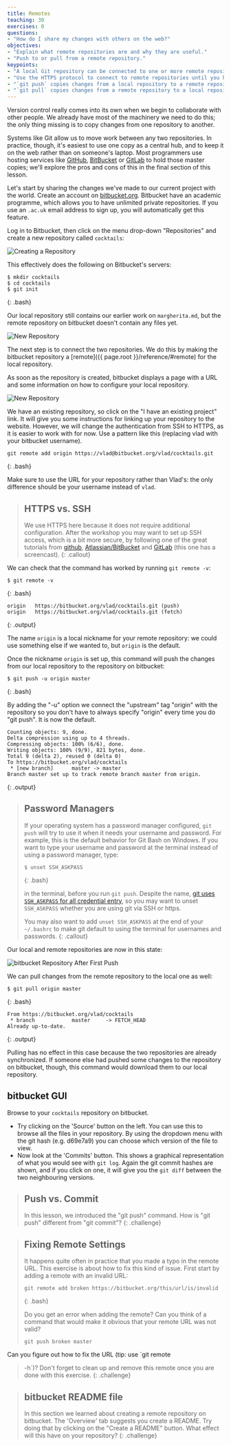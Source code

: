```yaml
---
title: Remotes
teaching: 30
exercises: 0
questions:
- "How do I share my changes with others on the web?"
objectives:
- "Explain what remote repositories are and why they are useful."
- "Push to or pull from a remote repository."
keypoints:
- "A local Git repository can be connected to one or more remote repositories."
- "Use the HTTPS protocol to connect to remote repositories until you have learned how to set up SSH."
- "`git push` copies changes from a local repository to a remote repository."
- "`git pull` copies changes from a remote repository to a local repository."
---
```


Version control really comes into its own when we begin to collaborate with
other people.  We already have most of the machinery we need to do this; the
only thing missing is to copy changes from one repository to another.

Systems like Git allow us to move work between any two repositories.  In
practice, though, it's easiest to use one copy as a central hub, and to keep it
on the web rather than on someone's laptop.  Most programmers use hosting
services like [GitHub](http://github.com), [BitBucket](http://bitbucket.org) or
[GitLab](http://gitlab.com/) to hold those master copies; we'll explore the pros and cons of this in the final section of this lesson.

Let's start by sharing the changes we've made to our current project
with the world. Create an account on
[bitbucket.org](https://bitbucket.org). Bitbucket have an academic
programme, which allows you to have unlimited private repositories. If
you use an `.ac.uk` email address to sign up, you will automatically
get this feature.

Log in to Bitbucket, then click on the menu drop-down "Repositories" and
create a new repository called `cocktails`:

![Creating a Repository](../fig/bitbucket-new-repo.png)

This effectively does the following on Bitbucket's servers:

~~~
$ mkdir cocktails
$ cd cocktails
$ git init
~~~
{: .bash}

Our local repository still contains our earlier work on `margherita.md`, but the
remote repository on bitbucket doesn't contain any files yet.

![New Repository](../fig/git-freshly-made-bitbucket-repo.png)

The next step is to connect the two repositories.  We do this by making the
bitbucket repository a [remote]({{ page.root }}/reference/#remote) for the local repository.

As soon as the repository is created, bitbucket displays a page with a
URL and some information on how to configure your local repository.

![New Repository](../fig/bitbucket-new-repo-empty.png)

We have an existing repository, so click on the "I have an existing
project" link. It will give you some instructions for linking up your
repository to the website. However, we will change the
authentication from SSH to HTTPS, as it is easier to work with for
now. Use a pattern like this (replacing vlad with your bitbucket username).

~~~
git remote add origin https://vlad@bitbucket.org/vlad/cocktails.git
~~~
{: .bash}

Make sure to use the URL for your repository rather than Vlad's: the only
difference should be your username instead of `vlad`.

> ## HTTPS vs. SSH
>
> We use HTTPS here because it does not require additional configuration.  After
> the workshop you may want to set up SSH access, which is a bit more secure, by
> following one of the great tutorials from
> [github](https://help.github.com/articles/generating-ssh-keys),
> [Atlassian/BitBucket](https://confluence.atlassian.com/display/BITBUCKET/Set+up+SSH+for+Git)
> and [GitLab](https://about.gitlab.com/2014/03/04/add-ssh-key-screencast/)
> (this one has a screencast).
{: .callout}

We can check that the command has worked by running `git remote -v`:

~~~
$ git remote -v
~~~
{: .bash}

~~~
origin   https://bitbucket.org/vlad/cocktails.git (push)
origin   https://bitbucket.org/vlad/cocktails.git (fetch)
~~~
{: .output}

The name `origin` is a local nickname for your remote repository: we could use
something else if we wanted to, but `origin` is the default.

Once the nickname `origin` is set up, this command will push the changes from
our local repository to the repository on bitbucket:

~~~
$ git push -u origin master
~~~
{: .bash}

By adding the "-u" option we connect the "upstream" tag "origin" with
the repository so you don't have to always specify "origin" every time you
do "git push". It is now the default.

~~~
Counting objects: 9, done.
Delta compression using up to 4 threads.
Compressing objects: 100% (6/6), done.
Writing objects: 100% (9/9), 821 bytes, done.
Total 9 (delta 2), reused 0 (delta 0)
To https://bitbucket.org/vlad/cocktails
 * [new branch]      master -> master
Branch master set up to track remote branch master from origin.
~~~
{: .output}

> ## Password Managers
>
> If your operating system has a password manager configured, `git push` will
> try to use it when it needs your username and password.  For example, this
> is the default behavior for Git Bash on Windows. If you want to type your
> username and password at the terminal instead of using a password manager,
> type:
>
> ~~~
> $ unset SSH_ASKPASS
> ~~~
> {: .bash}
>
> in the terminal, before you run `git push`.  Despite the name, [git uses
> `SSH_ASKPASS` for all credential
> entry](http://git-scm.com/docs/gitcredentials#_requesting_credentials), so
> you may want to unset `SSH_ASKPASS` whether you are using git via SSH or
> https.
>
> You may also want to add `unset SSH_ASKPASS` at the end of your `~/.bashrc`
> to make git default to using the terminal for usernames and passwords.
{: .callout}

Our local and remote repositories are now in this state:

![bitbucket Repository After First Push](../fig/github-repo-after-first-push.png)

We can pull changes from the remote repository to the local one as well:

~~~
$ git pull origin master
~~~
{: .bash}

~~~
From https://bitbucket.org/vlad/cocktails
 * branch            master     -> FETCH_HEAD
Already up-to-date.
~~~
{: .output}

Pulling has no effect in this case because the two repositories are already
synchronized.  If someone else had pushed some changes to the repository on
bitbucket, though, this command would download them to our local repository.

## bitbucket GUI

Browse to your `cocktails` repository on bitbucket.
 * Try clicking on the 'Source' button on the left. You can use this to
   browse all the files in your repository. By using the dropdown menu
   with the git hash (e.g. d69e7a9) you can choose which version of the
   file to view.
 * Now look at the 'Commits' button. This shows a graphical
   representation of what you would see with `git log`. Again the git
   commit hashes are shown, and if you click on one, it will give you
   the `git diff` between the two neighbouring versions.

> ## Push vs. Commit
>
> In this lesson, we introduced the "git push" command.
> How is "git push" different from "git commit"?
{: .challenge}

> ## Fixing Remote Settings
>
> It happens quite often in practice that you made a typo in the
> remote URL. This exercise is about how to fix this kind of issue.
> First start by adding a remote with an invalid URL:
>
> ~~~
> git remote add broken https://bitbucket.org/this/url/is/invalid
> ~~~
> {: .bash}
>
> Do you get an error when adding the remote? Can you think of a
> command that would make it obvious that your remote URL was not
> valid?
> ~~~
> git push broken master
> ~~~
Can you figure out how to fix the URL (tip: use `git remote
> -h`)? Don't forget to clean up and remove this remote once you are
> done with this exercise.
{: .challenge}

> ## bitbucket README file
>
> In this section we learned about creating a remote repository on
> bitbucket. The 'Overview' tab suggests you create a README.
> Try doing that by clicking on the "Create a README" button. What
> effect will this have on your repository?
{: .challenge}
